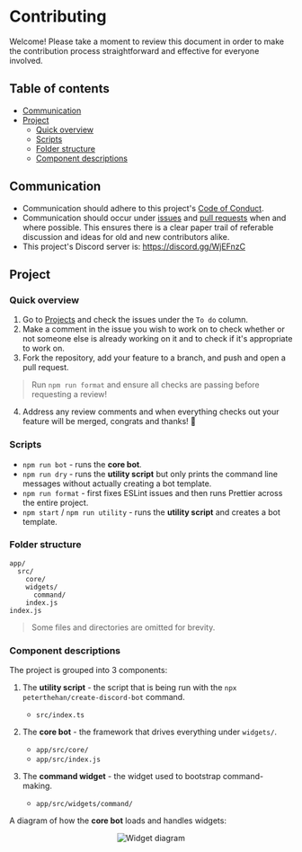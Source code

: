 # Contributing

Welcome! Please take a moment to review this document in order to make the contribution process straightforward and effective for everyone involved.

## Table of contents

- [Communication](#communication)
- [Project](#project)
  - [Quick overview](#quick-overview)
  - [Scripts](#scripts)
  - [Folder structure](#folder-structure)
  - [Component descriptions](#component-descriptions)

## Communication

- Communication should adhere to this project's [Code of Conduct](./CODE_OF_CONDUCT.md).
- Communication should occur under [issues](https://github.com/peterthehan/create-discord-bot/issues) and [pull requests](https://github.com/peterthehan/create-discord-bot/pulls) when and where possible. This ensures there is a clear paper trail of referable discussion and ideas for old and new contributors alike.
- This project's Discord server is: https://discord.gg/WjEFnzC

## Project

### Quick overview

1. Go to [Projects](https://github.com/peterthehan/create-discord-bot/projects/1) and check the issues under the `To do` column.
2. Make a comment in the issue you wish to work on to check whether or not someone else is already working on it and to check if it's appropriate to work on.
3. Fork the repository, add your feature to a branch, and push and open a pull request.

> Run `npm run format` and ensure all checks are passing before requesting a review!

4. Address any review comments and when everything checks out your feature will be merged, congrats and thanks! 🎉

### Scripts

- `npm run bot` - runs the **core bot**.
- `npm run dry` - runs the **utility script** but only prints the command line messages without actually creating a bot template.
- `npm run format` - first fixes ESLint issues and then runs Prettier across the entire project.
- `npm start` / `npm run utility` - runs the **utility script** and creates a bot template.

### Folder structure

```
app/
  src/
    core/
    widgets/
      command/
    index.js
index.js
```

> Some files and directories are omitted for brevity.

### Component descriptions

The project is grouped into 3 components:

1. The **utility script** - the script that is being run with the `npx peterthehan/create-discord-bot` command.

   - `src/index.ts`

2. The **core bot** - the framework that drives everything under `widgets/`.

   - `app/src/core/`
   - `app/src/index.js`

3. The **command widget** - the widget used to bootstrap command-making.

   - `app/src/widgets/command/`

A diagram of how the **core bot** loads and handles widgets:

<div align="center">
  <img src="https://raw.githubusercontent.com/peterthehan/assets/master/repositories/create-discord-bot/widget-diagram.png" title="Widget diagram" alt="Widget diagram" />
</div>
